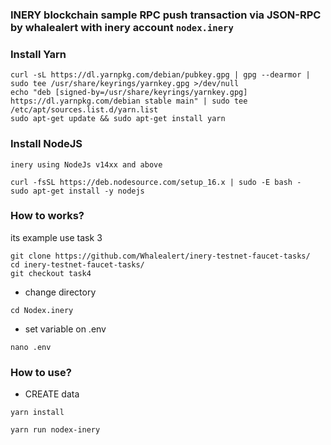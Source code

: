
### INERY blockchain sample RPC push transaction via JSON-RPC by whalealert with inery account `nodex.inery`

### Install Yarn
```
curl -sL https://dl.yarnpkg.com/debian/pubkey.gpg | gpg --dearmor | sudo tee /usr/share/keyrings/yarnkey.gpg >/dev/null
echo "deb [signed-by=/usr/share/keyrings/yarnkey.gpg] https://dl.yarnpkg.com/debian stable main" | sudo tee /etc/apt/sources.list.d/yarn.list
sudo apt-get update && sudo apt-get install yarn
```
### Install NodeJS
`inery using NodeJs v14xx and above`
```
curl -fsSL https://deb.nodesource.com/setup_16.x | sudo -E bash -
sudo apt-get install -y nodejs
```
### How to works?

its example use task 3
```
git clone https://github.com/Whalealert/inery-testnet-faucet-tasks/
cd inery-testnet-faucet-tasks/
git checkout task4
```
 * change directory
```
cd Nodex.inery
```
 * set variable on .env
```
nano .env
```
### How to use?

 * CREATE data 
```
yarn install
```
```
yarn run nodex-inery
```
